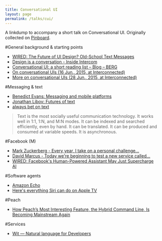 ```yaml
---
title: Conversational UI
layout: page
permalink: /talks/cui/
---
```


A linkdump to accompany a short talk on Conversational UI. Originally collected on [Pinboard][11].

#General background & starting points

* [WIRED: The Future of UI Design? Old-School Text Messages][3]
* [Design is a conversation - Inside Intercom ][7]
* [Conversational UI: a short reading list – Blog – BERG][8]
* [On conversational UIs (16 Jun., 2015, at Interconnected)][9]
* [More on conversational UIs (28 Jun., 2015, at Interconnected)][10]

#Messaging & text

* [Benedict Evans: Messaging and mobile platforms][2]
* [Jonathan Libov: Futures of text][4]
* [always bet on text][5]

> Text is the most socially useful communication technology. It works well in 1:1, 1:N, and M:N modes. It can be indexed and searched efficiently, even by hand. It can be translated. It can be produced and consumed at variable speeds. It is asynchronous.

#Facebook (M)

* [Mark Zuckerberg - Every year, I take on a personal challenge...][13]
* [David Marcus - Today we're beginning to test a new service called...][6]
* [WIRED: Facebook's Human-Powered Assistant May Just Supercharge AI][1]

#Software agents
* [Amazon Echo][14]
* [Here's everything Siri can do on Apple TV][15]

#Peach
* [How Peach’s Most Interesting Feature, the Hybrid Command Line, Is Becoming Mainstream Again][16]

#Services
* [Wit — Natural language for Developers ][12]

[1]: http://www.wired.com/2015/08/how-facebook-m-works/
[2]: http://ben-evans.com/benedictevans/2015/3/24/the-state-of-messaging
[3]: http://www.wired.com/2015/06/future-ui-design-old-school-text-messages/
[4]: http://whoo.ps/2015/02/23/futures-of-text
[5]: http://graydon2.dreamwidth.org/193447.html
[6]: https://www.facebook.com/Davemarcus/posts/10156070660595195
[7]: https://blog.intercom.io/design-is-a-conversation/
[8]: http://berglondon.com/blog/2010/12/10/conversational-ui-a-short-reading-list/
[9]: http://interconnected.org/home/2015/06/16/conversational_uis
[10]: http://interconnected.org/home/2015/06/28/more_on_conversational_uis
[11]: https://pinboard.in/u:prehensile/t:conversational-ui/
[12]: https://wit.ai/
[13]: https://www.facebook.com/zuck/posts/10102577175875681
[14]: https://www.youtube.com/watch?v=KkOCeAtKHIc
[15]: http://www.macworld.com/article/3002099/home-players/heres-everything-siri-can-do-on-apple-tv.html
[16]: http://nymag.com/following/2016/01/how-the-command-line-became-mainstream-again.html#